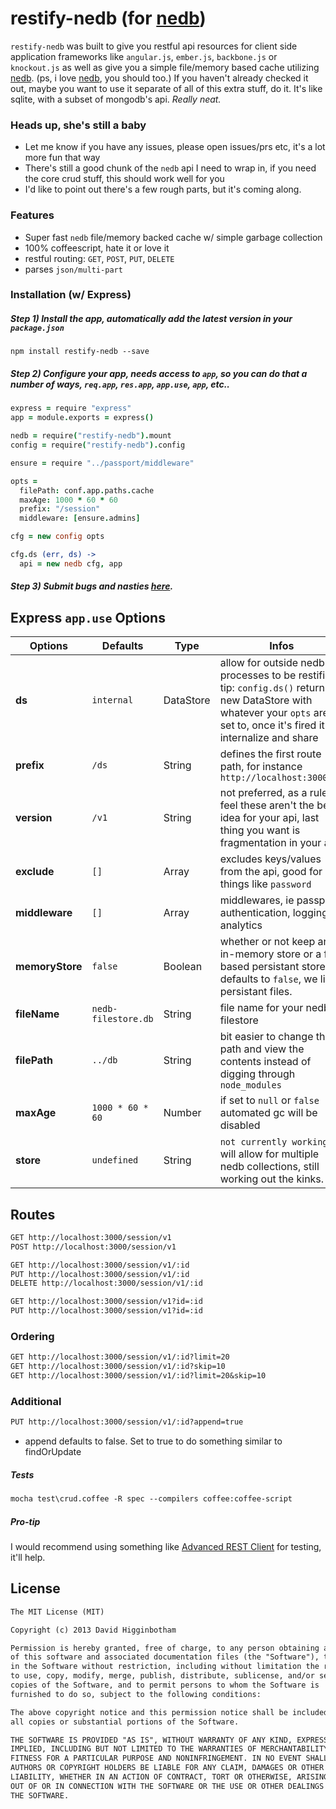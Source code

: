 # restify-nedb (for [nedb](https://github.com/louischatriot/nedb))

`restify-nedb` was built to give you restful api resources for client side application frameworks like `angular.js`, `ember.js`, `backbone.js` or `knockout.js` as well as give you a simple file/memory based cache utilizing [nedb](https://github.com/louischatriot/nedb). (ps, i love [nedb](https://github.com/louischatriot/nedb), you should too.) If you haven't already checked it out, maybe you want to use it separate of all of this extra stuff, do it. It's like sqlite, with a subset of mongodb's api. _Really neat._

### Heads up, she's still a baby
- Let me know if you have any issues, please open issues/prs etc, it's a lot more fun that way
- There's still a good chunk of the `nedb` api I need to wrap in, if you need the core crud stuff, this should work well for you
- I'd like to point out there's a few rough parts, but it's coming along.  

### Features
- Super fast `nedb` file/memory backed cache w/ simple garbage collection
- 100% coffeescript, hate it or love it 
- restful routing: `GET`, `POST`, `PUT`, `DELETE` 
- parses `json/multi-part`

### Installation (w/ Express)

##### Step 1) Install the app, automatically add the latest version in your `package.json`

```
npm install restify-nedb --save
```

##### Step 2) Configure your app, needs access to `app`, so you can do that a number of ways, `req.app`, `res.app`, `app.use`, `app`, etc..

```coffee
express = require "express"
app = module.exports = express()

nedb = require("restify-nedb").mount
config = require("restify-nedb").config

ensure = require "../passport/middleware"

opts = 
  filePath: conf.app.paths.cache
  maxAge: 1000 * 60 * 60
  prefix: "/session"
  middleware: [ensure.admins]

cfg = new config opts

cfg.ds (err, ds) ->
  api = new nedb cfg, app

```

##### Step 3) Submit bugs and nasties [here](https://github.com/dhigginbotham/restify-nedb/issues).

## Express `app.use` Options
Options | Defaults | Type | Infos
--- | --- | --- | ---
**ds** | `internal` | DataStore | allow for outside nedb processes to be restified. tip: `config.ds()` returns a new DataStore with whatever your `opts` are set to, once it's fired it will internalize and share
**prefix** | `/ds` | String | defines the first route path, for instance `http://localhost:3000/ds`
**version** | `/v1` | String | not preferred, as a rule i feel these aren't the best idea for your api, last thing you want is fragmentation in your api
**exclude** | `[]` | Array | excludes keys/values from the api, good for things like `password` 
**middleware** | `[]` | Array | middlewares, ie passport authentication, logging, analytics
**memoryStore** | `false` | Boolean | whether or not keep an in-memory store or a file based persistant store, defaults to `false`, we like persistant files.
**fileName** | `nedb-filestore.db` | String | file name for your nedb filestore
**filePath** | `../db` | String | bit easier to change the path and view the contents instead of digging through `node_modules`
**maxAge** | `1000 * 60 * 60` | Number | if set to `null` or `false` automated gc will be disabled
**store** | `undefined` | String | `not currently working` - will allow for multiple nedb collections, still working out the kinks.

## Routes

```md
GET http://localhost:3000/session/v1
POST http://localhost:3000/session/v1

GET http://localhost:3000/session/v1/:id
PUT http://localhost:3000/session/v1/:id
DELETE http://localhost:3000/session/v1/:id

GET http://localhost:3000/session/v1?id=:id
PUT http://localhost:3000/session/v1?id=:id
```
### Ordering

```md
GET http://localhost:3000/session/v1/:id?limit=20
GET http://localhost:3000/session/v1/:id?skip=10
GET http://localhost:3000/session/v1/:id?limit=20&skip=10
```

### Additional

```md
PUT http://localhost:3000/session/v1/:id?append=true
```
- append defaults to false. Set to true to do something similar to findOrUpdate

##### Tests

```md
mocha test\crud.coffee -R spec --compilers coffee:coffee-script
```

##### Pro-tip
I would recommend using something like [Advanced REST Client](https://chrome.google.com/webstore/detail/advanced-rest-client/hgmloofddffdnphfgcellkdfbfbjeloo?hl=en-US) for testing, it'll help.

## License
```md
The MIT License (MIT)

Copyright (c) 2013 David Higginbotham 

Permission is hereby granted, free of charge, to any person obtaining a copy
of this software and associated documentation files (the "Software"), to deal
in the Software without restriction, including without limitation the rights
to use, copy, modify, merge, publish, distribute, sublicense, and/or sell
copies of the Software, and to permit persons to whom the Software is
furnished to do so, subject to the following conditions:

The above copyright notice and this permission notice shall be included in
all copies or substantial portions of the Software.

THE SOFTWARE IS PROVIDED "AS IS", WITHOUT WARRANTY OF ANY KIND, EXPRESS OR
IMPLIED, INCLUDING BUT NOT LIMITED TO THE WARRANTIES OF MERCHANTABILITY,
FITNESS FOR A PARTICULAR PURPOSE AND NONINFRINGEMENT. IN NO EVENT SHALL THE
AUTHORS OR COPYRIGHT HOLDERS BE LIABLE FOR ANY CLAIM, DAMAGES OR OTHER
LIABILITY, WHETHER IN AN ACTION OF CONTRACT, TORT OR OTHERWISE, ARISING FROM,
OUT OF OR IN CONNECTION WITH THE SOFTWARE OR THE USE OR OTHER DEALINGS IN
THE SOFTWARE.
```
